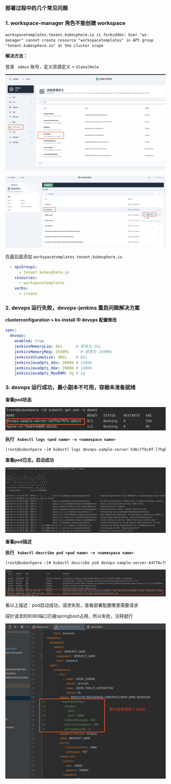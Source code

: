 ### 部署过程中的几个常见问题

### 1. workspace-manager 角色不能创建 workspace

`workspacetemplates.tenant.kubesphere.io is forbidden: User "ws-manager" cannot create resource "workspacetemplates" in API group "tenant.kubesphere.io" at the cluster scope`

**解决方法：**

登录 ` admin` 账号，定义资源定义 > `GlobalRole` 

![image-20220707152506997](images/image-20220707152506997.png)

![image-20220707152659920](images/image-20220707152659920.png)

在最后面添加 `workspacetemplates.tenant.kubesphere.io`

```yaml
  - apiGroups:
      - tenant.kubesphere.io
    resources:
      - workspacetemplates
    verbs:
      - create
```





### 2. devops 运行失败，devops-jenkins 重启问题解决方案

**clusterconfiguration  >  ks-install 中 devops 配置修改**

```yaml
spec:
  devops:                  
    enabled: true            
    jenkinsMemoryLim: 4Gi      # 原来为 2Gi
    jenkinsMemoryReq: 2500Mi 	 # 原来为 1500Mi
    jenkinsVolumeSize: 40Gi    # 8Gi     
    jenkinsJavaOpts_Xms: 2000m # 1200m 
    jenkinsJavaOpts_Xmx: 2000m # 1600m
    jenkinsJavaOpts_MaxRAM: 4g # 2g
```



### 3. devops 运行成功，最小副本不可用，容器未准备就绪

**查看pod状态**

![image-20220714204436041](images/image-20220714204436041.png)

**执行 ` kubectl logs <pod name> -n <namespace name>`**

```bash
[root@kubeshpere ~]# kubectl logs devops-sample-server-5d6cffbc8f-l7hgk -n demo1
```

**查看pod日志，启动成功**

![image-20220714204321966](images/image-20220714204321966.png)

**查看pod描述**

**执行 ` kubectl describe pod <pod name> -n <namespace name>`**

```bash
[root@kubeshpere ~]# kubectl describe pod devops-sample-server-64776c7574-g8mv2 -n demo1
```

![image-20220714204745806](images/image-20220714204745806.png)

看以上描述：pod启动成功，请求失败，查看部署配置哪里需要请求

探针请求的8080端口已被springboot占用，所以失败，注释就行

![image-20220714204948189](images/image-20220714204948189.png)





































